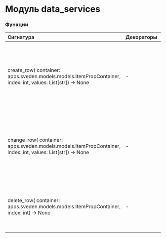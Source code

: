 # Модуль data_services



### Функции

| Сигнатура                                                                                                      | Декораторы | Описание                                                                                                                |
| :------------------------------------------------------------------------------------------------------------- | :--------- | :---------------------------------------------------------------------------------------------------------------------- |
| create_row( container: apps.sveden.models.models.ItemPropContainer, index: int, values: List[str]) -&#62; None | -          | Добавление данных:param container: контейнер с данными:param index: положение данных:param values: добавляемые значения |
| change_row( container: apps.sveden.models.models.ItemPropContainer, index: int, values: List[str]) -&#62; None | -          | Изменение данных:param container: контейнер с данными:param index: положение данных:param values: добавляемые значения  |
| delete_row( container: apps.sveden.models.models.ItemPropContainer, index: int) -&#62; None                    | -          | Удаление данных:param container: контейнер с данными:param index: положение данных                                      |